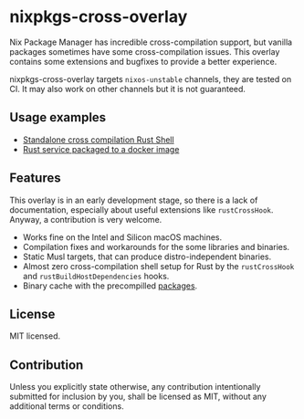 # nixpkgs-cross-overlay

Nix Package Manager has incredible cross-compilation support, but vanilla packages
sometimes have some cross-compilation issues. This overlay contains some extensions
and bugfixes to provide a better experience.

nixpkgs-cross-overlay targets `nixos-unstable` channels, they are tested on CI.
It may also work on other channels but it is not guaranteed.

## Usage examples

- [Standalone cross compilation Rust Shell](./examples/README.md)
- [Rust service packaged to a docker image](https://github.com/alekseysidorov/nixpkgs-rust-service-example)

## Features

This overlay is in an early development stage, so there is a lack of documentation,
especially about useful extensions like `rustCrossHook`. Anyway, a contribution is very welcome.

- Works fine on the Intel and Silicon macOS machines.
- Compilation fixes and workarounds for the some libraries and binaries.
- Static Musl targets, that can produce distro-independent binaries.
- Almost zero cross-compilation shell setup for Rust by the `rustCrossHook`
  and `rustBuildHostDependencies` hooks.
- Binary cache with the precompilled [packages](https://app.cachix.org/cache/nixpkgs-cross-overlay#pull).

## License

MIT licensed.

## Contribution

Unless you explicitly state otherwise, any contribution intentionally submitted for inclusion
by you, shall be licensed as MIT, without any additional terms or conditions.
